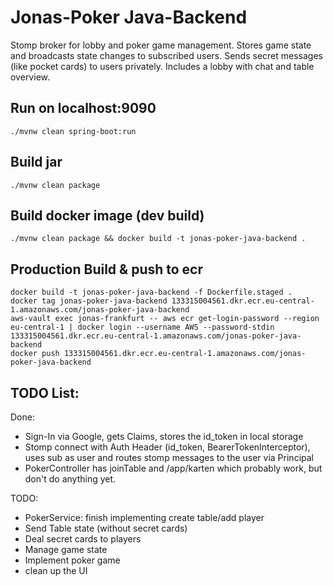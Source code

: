 # Jonas-Poker Java-Backend
Stomp broker for lobby and poker game management. Stores game state and broadcasts state changes to subscribed users. Sends secret messages (like pocket cards) to users privately.
Includes a lobby with chat and table overview.
## Run on localhost:9090
```
./mvnw clean spring-boot:run
```
## Build jar
```
./mvnw clean package
```
## Build docker image (dev build)
```
./mvnw clean package && docker build -t jonas-poker-java-backend .
```
## Production Build & push to ecr
```
docker build -t jonas-poker-java-backend -f Dockerfile.staged .
docker tag jonas-poker-java-backend 133315004561.dkr.ecr.eu-central-1.amazonaws.com/jonas-poker-java-backend
aws-vault exec jonas-frankfurt -- aws ecr get-login-password --region eu-central-1 | docker login --username AWS --password-stdin 133315004561.dkr.ecr.eu-central-1.amazonaws.com/jonas-poker-java-backend
docker push 133315004561.dkr.ecr.eu-central-1.amazonaws.com/jonas-poker-java-backend
```

## TODO List:

Done:
- Sign-In via Google, gets Claims, stores the id_token in local storage
- Stomp connect with Auth Header (id_token, BearerTokenInterceptor), uses sub as user and routes stomp messages to the user via Principal
- PokerController has joinTable and /app/karten which probably work, but don't do anything yet.

TODO:
- PokerService: finish implementing create table/add player
- Send Table state (without secret cards)
- Deal secret cards to players
- Manage game state
- Implement poker game
- clean up the UI